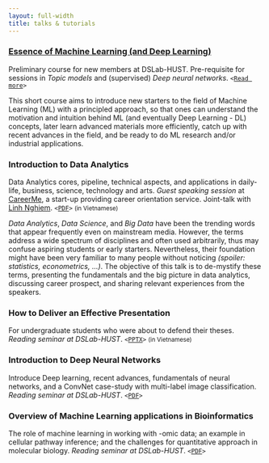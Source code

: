 ```yaml
---
layout: full-width
title: talks & tutorials
---
```


### <a href="{{ site.github.url }}/articles/16/essence-machine-deep-learning">Essence of Machine Learning (and Deep Learning)</a>

Preliminary course for new members at DSLab-HUST. Pre-requisite for sessions in *Topic models* and (supervised) *Deep neural networks*. 
`<`[`Read more`](/articles/16/essence-machine-deep-learning)`>`

This short course aims to introduce new starters to the field of Machine Learning (ML) with a principled approach, so that ones can understand the motivation and intuition behind ML (and eventually Deep Learning - DL) concepts,  later learn advanced materials more efficiently, catch up with recent advances in the field, and be ready to do ML research and/or industrial applications.

### Introduction to Data Analytics

Data Analytics cores, pipeline, technical aspects, and applications in daily-life, business, science, technology and arts. 
*Guest speaking session* at [CareerMe](http://mycareerme.com/recap-hoi-thao-data-analytics/), a start-up providing career orientation service. Joint-talk with [Linh Nghiem](https://www.linkedin.com/in/linhnghiem).
`<`[`PDF`](https://1drv.ms/b/s!ApOZHae4ogqZ3AJg76xtDPEzSlH-)`>` <small>(in Vietnamese)</small> 

<i>Data Analytics</i>, <i>Data Science</i>, and <i>Big Data</i> have been the trending words that appear frequently even on mainstream media. However, the terms address a wide spectrum of disciplines and often used arbitrarily, thus may confuse aspiring students or early starters. Nevertheless, their foundation might have been very familiar to many people without noticing <i>(spoiler: statistics, econometrics, ...)</i>. The objective of this talk is to de-mystify these terms, presenting the fundamentals and the big picture in data analytics, discussing career prospect, and sharing relevant experiences from the speakers.


### How to Deliver an Effective Presentation
For undergraduate students who were about to defend their theses. 
*Reading seminar at DSLab-HUST*. 
`<`[`PPTX`](https://1drv.ms/p/s!ApOZHae4ogqZtGazlo8hNQJXpuwn)`>` <small>(in Vietnamese)</small> 


### Introduction to Deep Neural Networks
Introduce Deep learning, recent advances, fundamentals of neural networks, and a ConvNet case-study with multi-label image classification.
*Reading seminar at DSLab-HUST*. 
`<`[`PDF`](https://1drv.ms/b/s!ApOZHae4ogqZ3Uyd2rpWo3g-4xYA)`>` 

### Overview of Machine Learning applications in  Bioinformatics
The role of machine learning in working with -omic data; an example in cellular pathway inference; and the challenges for quantitative approach in molecular biology.
*Reading seminar at DSLab-HUST*. 
`<`[`PDF`](https://1drv.ms/b/s!ApOZHae4ogqZgx1UBrQ_1zax090-)`>`



